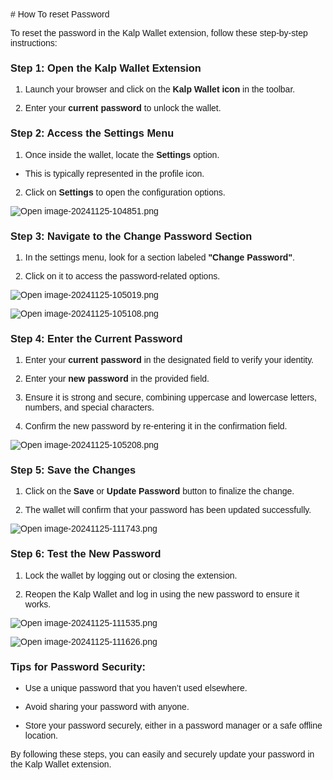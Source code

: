 <style>  body { font-family: "Source Sans 3", sans-serif!important; }</style>
<link href="https://fonts.googleapis.com/css2?family=Source+Sans+3:ital,wght@0,200..900;1,200..900&display=swap" rel="stylesheet">    
<link rel="stylesheet" href="https://fonts.googleapis.com/icon?family=Material+Icons">
# How To reset Password

To reset the password in the Kalp Wallet extension, follow these step-by-step instructions:

### **Step 1: Open the Kalp Wallet Extension**

1.  Launch your browser and click on the **Kalp Wallet icon** in the toolbar.
    
2.  Enter your **current password** to unlock the wallet.
    

### **Step 2: Access the Settings Menu**

1.  Once inside the wallet, locate the **Settings** option.
    

-   This is typically represented in the profile icon.
    

2.  Click on **Settings** to open the configuration options.
    

![Open image-20241125-104851.png](https://doc-images-kalp-studio.s3.ap-south-1.amazonaws.com/Extension+Images/How+to+change+password/I1.png)


### **Step 3: Navigate to the Change Password Section**

1.  In the settings menu, look for a section labeled **"Change Password"**.
    
2.  Click on it to access the password-related options.
    

![Open image-20241125-105019.png](https://doc-images-kalp-studio.s3.ap-south-1.amazonaws.com/Extension+Images/How+to+change+password/I2.png)


![Open image-20241125-105108.png](https://doc-images-kalp-studio.s3.ap-south-1.amazonaws.com/Extension+Images/How+to+change+password/I3.png)


### **Step 4: Enter the Current Password**

1.  Enter your **current password** in the designated field to verify your identity.
    
2.  Enter your **new password** in the provided field.
    
3.  Ensure it is strong and secure, combining uppercase and lowercase letters, numbers, and special characters.
    
4.  Confirm the new password by re-entering it in the confirmation field.
    

![Open image-20241125-105208.png](https://doc-images-kalp-studio.s3.ap-south-1.amazonaws.com/Extension+Images/How+to+change+password/I4.png)

### **Step 5: Save the Changes**

1.  Click on the **Save** or **Update Password** button to finalize the change.
    
2.  The wallet will confirm that your password has been updated successfully.
    

![Open image-20241125-111743.png](https://doc-images-kalp-studio.s3.ap-south-1.amazonaws.com/Extension+Images/How+to+change+password/I5.png)


### **Step 6: Test the New Password**

1.  Lock the wallet by logging out or closing the extension.
    
2.  Reopen the Kalp Wallet and log in using the new password to ensure it works.
    

![Open image-20241125-111535.png](https://doc-images-kalp-studio.s3.ap-south-1.amazonaws.com/Extension+Images/How+to+change+password/I6.png)


![Open image-20241125-111626.png](https://doc-images-kalp-studio.s3.ap-south-1.amazonaws.com/Extension+Images/How+to+change+password/I7.png)


### **Tips for Password Security:**

-   Use a unique password that you haven’t used elsewhere.
    
-   Avoid sharing your password with anyone.
    
-   Store your password securely, either in a password manager or a safe offline location.
    

By following these steps, you can easily and securely update your password in the Kalp Wallet extension.